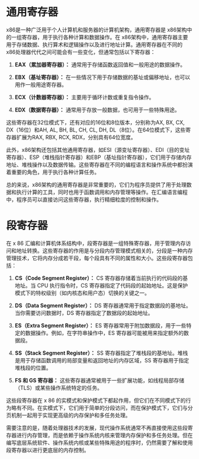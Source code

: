 # 通用寄存器

x86是一种广泛用于个人计算机和服务器的计算机架构，通用寄存器是 x86架构中的一组寄存器，用于执行各种计算和数据操作。在 x86架构中，通用寄存器主要用于存储数据、执行算术和逻辑操作以及进行地址计算。通用寄存器在不同的 x86处理器代代之间可能会有一些变化，但通常包括以下寄存器：

1. **EAX（累加器寄存器）：** 通常用于存储函数返回值和一般用途的数据操作。

2. **EBX（基址寄存器）：** 在一些情况下用于存储数据的基址或偏移地址，也可以用作一般用途寄存器。

3. **ECX（计数器寄存器）：** 主要用于循环计数或重复指令操作。

4. **EDX（数据寄存器）：** 通常用于存放一般数据，也可用于一些特殊用途。

这些寄存器在32位模式下，还有对应的16位和8位版本，分别称为AX, BX, CX, DX（16位）和AH, AL, BH, BL, CH, CL, DH, DL（8位）。在64位模式下，这些寄存器扩展为RAX, RBX, RCX, RDX，分别具有64位宽度。

此外，x86架构还包括其他通用寄存器，如ESI（源变址寄存器）、EDI（目的变址寄存器）、ESP（堆栈指针寄存器）和EBP（基址指针寄存器），它们用于存储内存地址、堆栈操作以及数据传输。这些寄存器在不同的编程语言和操作系统中都扮演着重要的角色，用于执行各种计算任务。

总的来说，x86架构的通用寄存器是非常重要的，它们为程序员提供了用于处理数据和执行计算的工具，同时也用于函数调用和内存管理等操作。在汇编语言编程中，程序员可以直接访问这些寄存器，执行精细粒度的控制和操作。

# 段寄存器

在 x 86 汇编和计算机体系结构中，段寄存器是一组特殊寄存器，用于管理内存访问和地址转换。这些寄存器的作用是与分段内存管理模式相关的，分段是一种内存管理技术，它将内存分成若干段，每个段具有不同的属性和大小。这些段寄存器包括：

1. **CS（Code Segment Register）：** CS 寄存器存储着当前执行的代码段的基地址。当 CPU 执行指令时，CS 寄存器指定了代码段的起始地址。这是保护模式下的特权级别（如内核态和用户态）切换的关键之一。

2. **DS（Data Segment Register）：** DS 寄存器通常用于指定数据段的基地址。当你需要访问数据时，DS 寄存器指定了数据段的起始地址。

3. **ES（Extra Segment Register）：** ES 寄存器常用于附加数据段，用于一些特定的数据操作。例如，在字符串操作中，ES 寄存器可能被用来指定额外的数据段。

4. **SS（Stack Segment Register）：** SS 寄存器指定了堆栈段的基地址。堆栈是用于存储函数调用的局部变量和返回地址的内存区域，SS 寄存器用于指定堆栈段的位置。

5. **FS 和 GS 寄存器：** 这些寄存器通常被用于一些扩展功能，如线程局部存储（TLS）或某些操作系统特定的任务。

这些段寄存器在 x 86 的实模式和保护模式下都起作用，但它们在不同模式下的行为略有不同。在实模式下，它们用于简单的分段访问，而在保护模式下，它们与分页机制一起用于实现更高级的内存保护和多任务处理。

需要注意的是，随着处理器技术的发展，现代操作系统通常不再直接使用这些段寄存器进行内存管理，而是依赖于操作系统内核来管理内存保护和多任务处理。但在编写底层系统软件、操作系统内核或某些特殊用途的程序时，仍然需要了解和使用段寄存器以进行更底层的内存控制。